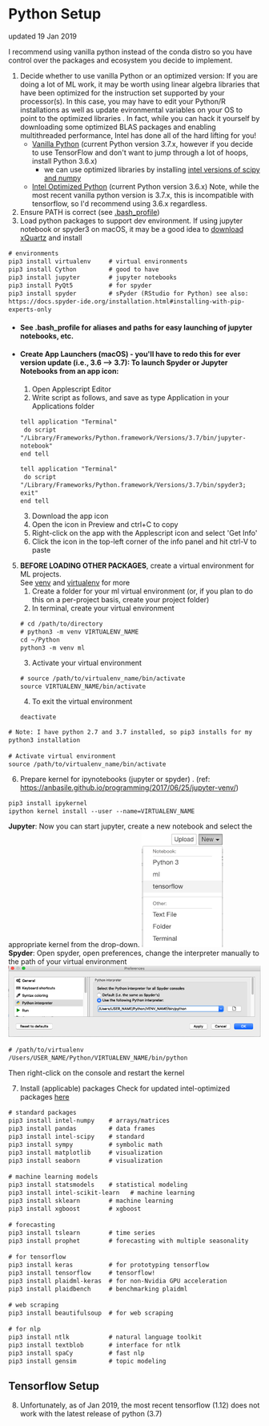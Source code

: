 # Python Setup
updated 19 Jan 2019

I recommend using vanilla python instead of the conda distro so you have control over the packages and ecosystem you decide to implement.

1. Decide whether to use vanilla Python or an optimized version:
If you are doing a lot of ML work, it may be worth using linear algebra libraries that have been optimized for the instruction set supported by your processor(s). In this case, you may have to edit your Python/R installations as well as update evironmental variables on your OS to point to the optimized libraries .
In fact, while you can hack it yourself by downloading some optimized BLAS packages and enabling multithreaded performance, Intel has done all of the hard lifting for you!
   * [Vanilla Python](https://www.python.org/downloads/) (current Python version 3.7.x, however if you decide to use TensorFlow and don't want to jump through a lot of hoops, install Python 3.6.x)
      * we can use optimized libraries by installing [intel versions of scipy and numpy](https://software.intel.com/en-us/articles/installing-the-intel-distribution-for-python-and-intel-performance-libraries-with-pip-and)
   * [Intel Optimized Python](https://software.intel.com/en-us/distribution-for-python) (current Python version 3.6.x)
Note, while the most recent vanilla python version is 3.7.x, this is incompatible with tensorflow, so I'd recommend using 3.6.x regardless.
3. Ensure PATH is correct (see [.bash_profile](https://github.com/ahgraber/ml_setup/edit/master/bash_profile.md))  
4. Load python packages to support dev environment.  If using jupyter notebook or spyder3 on macOS, it may be a good idea to [download xQuartz](https://www.xquartz.org/) and install
```
# environments
pip3 install virtualenv     # virtual environments
pip3 install Cython         # good to have
pip3 install jupyter        # jupyter notebooks
pip3 install PyQt5          # for spyder
pip3 install spyder         # sPyder (RStudio for Python) see also: https://docs.spyder-ide.org/installation.html#installing-with-pip-experts-only
```
   * #### See .bash_profile for aliases and paths for easy launching of jupyter notebooks, etc.
   * #### Create App Launchers (macOS) - you'll have to redo this for ever version update (i.e., 3.6 --> 3.7): To launch Spyder or Jupyter Notebooks from an app icon:
     1. Open Applescript Editor
     2. Write script as follows, and save as type Application in your Applications folder
     ```
     tell application "Terminal"
      do script "/Library/Frameworks/Python.framework/Versions/3.7/bin/jupyter-notebook"
     end tell
     ```
     ```
     tell application "Terminal"
      do script "/Library/Frameworks/Python.framework/Versions/3.7/bin/spyder3; exit"
     end tell
     ```
     3. Download the app icon
     4. Open the icon in Preview and ctrl+C to copy
     5. Right-click on the app with the Applescript icon and select 'Get Info'
     6. Click the icon in the top-left corner of the info panel and hit ctrl-V to paste  


5. **BEFORE LOADING OTHER PACKAGES**, create a virtual environment for ML projects.  
See [venv](https://docs.python.org/3/library/venv.html) and [virtualenv](https://docs.python-guide.org/dev/virtualenvs/) for more
   1. Create a folder for your ml virtual environment (or, if you plan to do this on a per-project basis, create your project folder)
   2. In terminal, create your virtual environment
   ```
   # cd /path/to/directory
   # python3 -m venv VIRTUALENV_NAME
   cd ~/Python
   python3 -m venv ml
   ```
   3. Activate your virtual environment
   ```
   # source /path/to/virtualenv_name/bin/activate
   source VIRTUALENV_NAME/bin/activate
   ```
   4. To exit the virtual environment
   ```
   deactivate
   ```

```
# Note: I have python 2.7 and 3.7 installed, so pip3 installs for my python3 installation

# Activate virtual environment
source /path/to/virtualenv_name/bin/activate
```
6. Prepare kernel for ipynotebooks (jupyter or spyder) . 
(ref: https://anbasile.github.io/programming/2017/06/25/jupyter-venv/)
```
pip3 install ipykernel
ipython kernel install --user --name=VIRTUALENV_NAME
```
**Jupyter**: Now you can start jupyter, create a new notebook and select the appropriate kernel from the drop-down.
![jupyter-dropdown](images/jupyter-dropdown.png)  
**Spyder**: Open spyder, open preferences, change the interpreter manually to the path of your virtual environment
![spyder-venv](images/spyder-venv.png)  
```
# /path/to/virtualenv
/Users/USER_NAME/Python/VIRTUALENV_NAME/bin/python
```
Then right-click on the console and restart the kernel

7. Install (applicable) packages 
Check for updated intel-optimized packages [here](https://software.intel.com/en-us/articles/installing-the-intel-distribution-for-python-and-intel-performance-libraries-with-pip-and)
```
# standard packages
pip3 install intel-numpy    # arrays/matrices
pip3 install pandas         # data frames
pip3 install intel-scipy    # standard
pip3 install sympy          # symbolic math
pip3 install matplotlib     # visualization
pip3 install seaborn        # visualization

# machine learning models
pip3 install statsmodels    # statistical modeling
pip3 install intel-scikit-learn   # machine learning
pip3 install sklearn        # machine learning
pip3 install xgboost        # xgboost

# forecasting
pip3 install tslearn        # time series
pip3 install prophet        # forecasting with multiple seasonality

# for tensorflow
pip3 install keras          # for prototyping tensorflow
pip3 install tensorflow     # tensorflow!
pip3 install plaidml-keras  # for non-Nvidia GPU acceleration
pip3 install plaidbench     # benchmarking plaidml

# web scraping
pip3 install beautifulsoup  # for web scraping

# for nlp
pip3 install ntlk           # natural language toolkit
pip3 install textblob       # interface for ntlk
pip3 install spaCy          # fast nlp
pip3 install gensim         # topic modeling
```

## Tensorflow Setup
8. Unfortunately, as of Jan 2019, the most recent tensorflow (1.12) does not work with the latest release of python (3.7)
